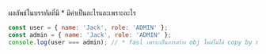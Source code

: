 ผลลัพธ์ในบรรทัดที่มี * มีค่าเป็นอะไรและเพราะอะไร

```js
const user = { name: 'Jack', role: 'ADMIN' };
const admin = { name: 'Jack', role: 'ADMIN' };
console.log(user === admin); // * fasl เพราะเป็นการสร้าง obj ใหม่ไม่ได้ copy by referance 
```